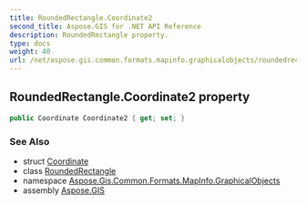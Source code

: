 ```yaml
---
title: RoundedRectangle.Coordinate2
second_title: Aspose.GIS for .NET API Reference
description: RoundedRectangle property. 
type: docs
weight: 40
url: /net/aspose.gis.common.formats.mapinfo.graphicalobjects/roundedrectangle/coordinate2/
---
```

## RoundedRectangle.Coordinate2 property

```csharp
public Coordinate Coordinate2 { get; set; }
```

### See Also

* struct [Coordinate](../../../aspose.gis.common/coordinate/)
* class [RoundedRectangle](../)
* namespace [Aspose.Gis.Common.Formats.MapInfo.GraphicalObjects](../../roundedrectangle/)
* assembly [Aspose.GIS](../../../)


